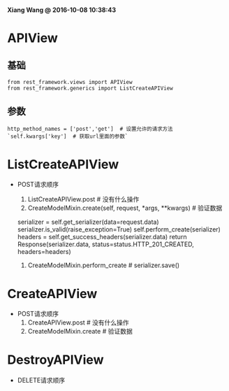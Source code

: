 #### Xiang Wang @ 2016-10-08 10:38:43

# APIView
## 基础

    from rest_framework.views import APIView
    from rest_framework.generics import ListCreateAPIView

## 参数  
    http_method_names = ['post','get']  # 设置允许的请求方法  
    `self.kwargs['key']  # 获取url里面的参数`


# ListCreateAPIView
* POST请求顺序
    1. ListCreateAPIView.post  # 没有什么操作
    2. CreateModelMixin.create(self, request, *args, **kwargs)  # 验证数据

    serializer = self.get_serializer(data=request.data)
    serializer.is_valid(raise_exception=True)
    self.perform_create(serializer)
    headers = self.get_success_headers(serializer.data)
    return Response(serializer.data, status=status.HTTP_201_CREATED, headers=headers)


    1. CreateModelMixin.perform_create  # serializer.save()

# CreateAPIView
* POST请求顺序
    1. CreateAPIView.post  # 没有什么操作
    2. CreateModelMixin.create  # 验证数据


# DestroyAPIView
* DELETE请求顺序
